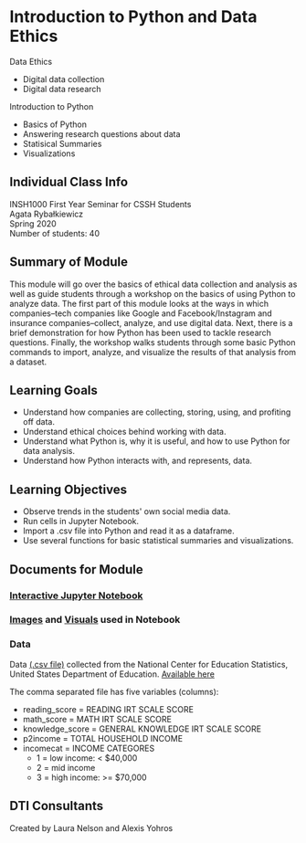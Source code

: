 # Introduction to Python and Data Ethics

Data Ethics
- Digital data collection
- Digital data research

Introduction to Python
- Basics of Python
- Answering research questions about data 
- Statisical Summaries
- Visualizations

## Individual Class Info
INSH1000 First Year Seminar for CSSH Students
<br>
Agata Rybałkiewicz
<br>
Spring 2020
<br>
Number of students: 40
<br>

## Summary of Module
This module will go over the basics of ethical data collection and analysis as well as guide students through a workshop on the basics of using Python to analyze data. The first part of this module looks at the ways in which companies–tech companies like Google and Facebook/Instagram and insurance companies–collect, analyze, and use digital data. Next, there is a brief demonstration for how Python has been used to tackle research questions. Finally, the workshop walks students through some basic Python commands to import, analyze, and visualize the results of that analysis from a dataset. 

## Learning Goals
- Understand how companies are collecting, storing, using, and profiting off data.
- Understand ethical choices behind working with data. 
- Understand what Python is, why it is useful, and how to use Python for data analysis.
- Understand how Python interacts with, and represents, data.

## Learning Objectives
- Observe trends in the students' own social media data.
- Run cells in Jupyter Notebook.
- Import a .csv file into Python and read it as a dataframe.
- Use several functions for basic statistical summaries and visualizations.

## Documents for Module

### [Interactive Jupyter Notebook](https://github.com/NULabNortheastern/digitalassignmentshowcase/blob/master/intro_python/first_year_seminar-spring2019-repici/intro_to_python.ipynb)

### [Images](https://github.com/NULabNortheastern/digitalassignmentshowcase/tree/master/intro_python/first_year_seminar-spring2019-repici/images) and [Visuals](https://github.com/NULabNortheastern/digitalassignmentshowcase/tree/master/intro_python/first_year_seminar-spring2019-repici/visuals) used in Notebook

### Data
Data [(.csv file)](https://github.com/NULabNortheastern/digitalassignmentshowcase/blob/master/intro_python/first_year_seminar-spring2019-repici/education_dataset.csv) collected from the National Center for Education Statistics, United States Department of Education. [Available here](http://nces.ed.gov/ecls/kindergarten.asp)

The comma separated file has five variables (columns):

- reading_score = READING IRT SCALE SCORE
- math_score = MATH IRT SCALE SCORE
- knowledge_score = GENERAL KNOWLEDGE IRT SCALE SCORE
- p2income = TOTAL HOUSEHOLD INCOME
- incomecat = INCOME CATEGORES
	- 1 = low income: < $40,000
	- 2 = mid income
	- 3 = high income: >= $70,000

## DTI Consultants
Created by Laura Nelson and Alexis Yohros
